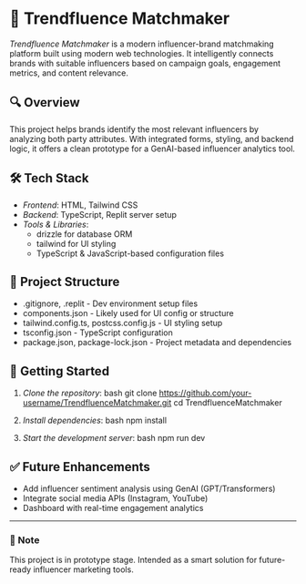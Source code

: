 # 🌟 Trendfluence Matchmaker

*Trendfluence Matchmaker* is a modern influencer-brand matchmaking platform built using modern web technologies. It intelligently connects brands with suitable influencers based on campaign goals, engagement metrics, and content relevance.

## 🔍 Overview

This project helps brands identify the most relevant influencers by analyzing both party attributes. With integrated forms, styling, and backend logic, it offers a clean prototype for a GenAI-based influencer analytics tool.

## 🛠 Tech Stack

- *Frontend*: HTML, Tailwind CSS
- *Backend*: TypeScript, Replit server setup
- *Tools & Libraries*:
  - drizzle for database ORM
  - tailwind for UI styling
  - TypeScript & JavaScript-based configuration files

## 📁 Project Structure

- .gitignore, .replit - Dev environment setup files
- components.json - Likely used for UI config or structure
- tailwind.config.ts, postcss.config.js - UI styling setup
- tsconfig.json - TypeScript configuration
- package.json, package-lock.json - Project metadata and dependencies

## 🚀 Getting Started

1. *Clone the repository*:
bash
git clone https://github.com/your-username/TrendfluenceMatchmaker.git
cd TrendfluenceMatchmaker


2. *Install dependencies*:
bash
npm install


3. *Start the development server*:
bash
npm run dev


## ✅ Future Enhancements

- Add influencer sentiment analysis using GenAI (GPT/Transformers)
- Integrate social media APIs (Instagram, YouTube)
- Dashboard with real-time engagement analytics

---

### 📌 Note

This project is in prototype stage. Intended as a smart solution for future-ready influencer marketing tools.
